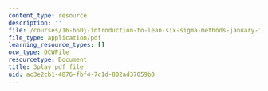 ```yaml
---
content_type: resource
description: ''
file: /courses/16-660j-introduction-to-lean-six-sigma-methods-january-iap-2012/ac3e2cb14876fbf47c1d802ad37059b0_POBjtg7oDFg.pdf
file_type: application/pdf
learning_resource_types: []
ocw_type: OCWFile
resourcetype: Document
title: 3play pdf file
uid: ac3e2cb1-4876-fbf4-7c1d-802ad37059b0
---
```

